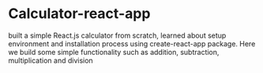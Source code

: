 # Calculator-react-app
built a simple React.js calculator from scratch, learned about setup environment and installation process using create-react-app package. Here we build some simple functionality such as addition, subtraction, multiplication and division
